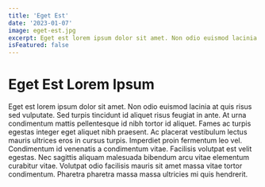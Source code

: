 ```yaml
---
title: 'Eget Est'
date: '2023-01-07'
image: eget-est.jpg
excerpt: Eget est lorem ipsum dolor sit amet. Non odio euismod lacinia at quis risus sed vulputate. Sed turpis tincidunt id aliquet risus feugiat in ante.
isFeatured: false
---
```


# Eget Est Lorem Ipsum

Eget est lorem ipsum dolor sit amet. Non odio euismod lacinia at quis risus sed vulputate. Sed turpis tincidunt id aliquet risus feugiat in ante. At urna condimentum mattis pellentesque id nibh tortor id aliquet. Fames ac turpis egestas integer eget aliquet nibh praesent. Ac placerat vestibulum lectus mauris ultrices eros in cursus turpis. Imperdiet proin fermentum leo vel. Condimentum id venenatis a condimentum vitae. Facilisis volutpat est velit egestas. Nec sagittis aliquam malesuada bibendum arcu vitae elementum curabitur vitae. Volutpat odio facilisis mauris sit amet massa vitae tortor condimentum. Pharetra pharetra massa massa ultricies mi quis hendrerit.
